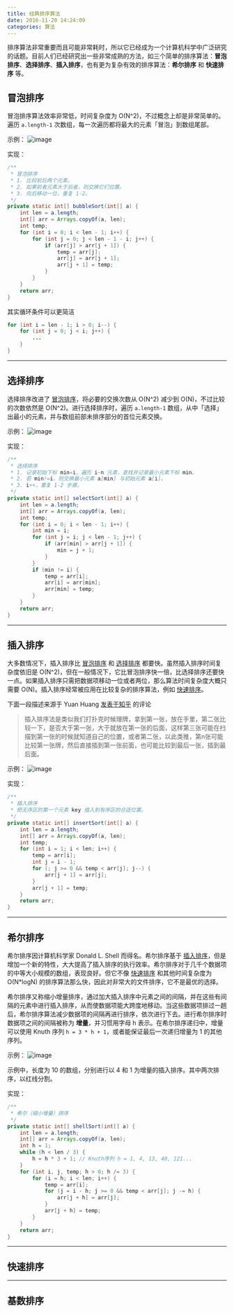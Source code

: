 ```yaml
---
title: 经典排序算法
date: 2016-11-20 14:24:09
categories: 算法
---
```

排序算法非常重要而且可能非常耗时，所以它已经成为一个计算机科学中广泛研究的话题。目前人们已经研究出一些非常成熟的方法，如三个简单的排序算法：**冒泡排序**、**选择排序**、**插入排序**，也有更为复杂有效的排序算法：**希尔排序** 和 **快速排序** 等。<!-- more -->

## 冒泡排序
冒泡排序算法效率非常低，时间复杂度为 O(N^2)，不过概念上却是非常简单的。遍历 `a.length-1` 次数组，每一次遍历都将最大的元素「冒泡」到数组尾部。

示例：
![image](http://ogvr8n3tg.bkt.clouddn.com/%E7%BB%8F%E5%85%B8%E6%8E%92%E5%BA%8F%E7%AE%97%E6%B3%95/1.png)

实现：
```java
/**
 * 冒泡排序
 * 1. 比较前后两个元素。
 * 2. 如果前者元素大于后者，则交换它们位置。
 * 3. 向后移动一位，重复 1-2。
 */
private static int[] bubbleSort(int[] a) {
    int len = a.length;
    int[] arr = Arrays.copyOf(a, len);
    int temp;
    for (int i = 0; i < len - 1; i++) {
        for (int j = 0; j < len - 1 - i; j++) {
            if (arr[j] > arr[j + 1]) {
                temp = arr[j];
                arr[j] = arr[j + 1];
                arr[j + 1] = temp;
            }
        }
    }
    return arr;
}
```
其实循环条件可以更简洁
```java
for (int i = len - 1; i > 0; i--) {
    for (int j = 0; j < i; j++) {
    	...
    }
}
```

---

## 选择排序
选择排序改进了 [冒泡排序](#冒泡排序)，将必要的交换次数从 O(N^2) 减少到 O(N)，不过比较的次数依然是 O(N^2)。进行选择排序时，遍历 `a.length-1` 数组，从中「选择」出最小的元素，并与数组前部未排序部分的首位元素交换。

示例：
![image](http://ogvr8n3tg.bkt.clouddn.com/%E7%BB%8F%E5%85%B8%E6%8E%92%E5%BA%8F%E7%AE%97%E6%B3%95/2.png)

实现：
```java
/**
 * 选择排序
 * 1. 记录初始下标 min=i，遍历 i~n 元素，查找并记录最小元素下标 min。
 * 2. 若 min!=i，则交换最小元素 a[min] 与初始元素 a[i]。
 * 3. i++，重复 1-2 步骤。
 */
private static int[] selectSort(int[] a) {
    int len = a.length;
    int[] arr = Arrays.copyOf(a, len);
    int temp;
    for (int i = 0; i < len - 1; i++) {
        int min = i;
        for (int j = i; j < len - 1; j++) {
            if (arr[min] > arr[j + 1]) {
                min = j + 1;
            }
        }
        if (min != i) {
            temp = arr[i];
            arr[i] = arr[min];
            arr[min] = temp;
        }
    }
    return arr;
}
```

---

## 插入排序
大多数情况下，插入排序比 [冒泡排序](#冒泡排序) 和 [选择排序](#选择排序) 都要快。虽然插入排序时间复杂度依旧是 O(N^2)，但在一般情况下，它比冒泡排序快一倍，比选择排序还要快一点。如果插入排序只需把数据项移动一位或者两位，那么算法时间复杂度大概只需要 O(N)。插入排序经常被应用在比较复杂的排序算法，例如 [快速排序](#快速排序)。

下面一段描述来源于 Yuan Huang [发表于知乎](https://www.zhihu.com/question/29635851/answer/45110445) 的评论
>插入排序法是类似我们打扑克时候理牌，拿到第一张，放在手里，第二张比较一下，是否大于第一张，大于就放在第一张的后面，这样第三张可能在扫描到第一张的时候就知道自己的位置，或者第二张，以此类推，第n张可能比较第一张牌，然后直接插到第一张前面，也可能比较到最后一张，插到最后面。

示例：
![image](http://ogvr8n3tg.bkt.clouddn.com/%E7%BB%8F%E5%85%B8%E6%8E%92%E5%BA%8F%E7%AE%97%E6%B3%95/3.png)

实现：
```java
/**
 * 插入排序
 * 把无序区的第一个元素 key 插入到有序区的合适位置。
 */
private static int[] insertSort(int[] a) {
    int len = a.length;
    int[] arr = Arrays.copyOf(a, len);
    int temp;
    for (int i = 1; i < len; i++) {
        temp = arr[i];
        int j = i - 1;
        for (; j >= 0 && temp < arr[j]; j--) {
            arr[j + 1] = arr[j];
        }
        arr[j + 1] = temp;
    }
    return arr;
}
```

---

## 希尔排序
希尔排序因计算机科学家 Donald L. Shell 而得名。希尔排序基于 [插入排序](#插入排序)，但是增加一个新的特性，大大提高了插入排序的执行效率。希尔排序对于几千个数据项的中等大小规模的数组，表现良好。但它不像 [快速排序](#快速排序) 和其他时间复杂度为 O(N*logN) 的排序算法那么快，因此对非常大的文件排序，它不是最优的选择。

希尔排序又称缩小增量排序，通过加大插入排序中元素之间的间隔，并在这些有间隔的元素中进行插入排序，从而使数据项能大跨度地移动。当这些数据项排过一趟后，希尔排序算法减少数据项的间隔再进行排序，依次进行下去。进行希尔排序时数据项之间的间隔被称为 **增量**，并习惯用字母 h 表示。在希尔排序递归中，增量可以使用 Knuth 序列 `h = 3 * h + 1`，或者能保证最后一次递归增量为 1 的其他序列。

示例：
![image](http://ogvr8n3tg.bkt.clouddn.com/%E7%BB%8F%E5%85%B8%E6%8E%92%E5%BA%8F%E7%AE%97%E6%B3%95/4.png)

示例中，长度为 10 的数组，分别进行以 4 和 1 为增量的插入排序。其中两次排序，以红线分割。

实现：
```java
/**
 * 希尔（缩小增量）排序
 */
private static int[] shellSort(int[] a) {
    int len = a.length;
    int[] arr = Arrays.copyOf(a, len);
    int h = 1;
    while (h < len / 3) {
        h = h * 3 + 1; // Knuth序列 h = 1, 4, 13, 40, 121...
    }
    for (int i, j, temp; h > 0; h /= 3) {
        for (i = h; i < len; i++) {
            temp = arr[i];
            for (j = i - h; j >= 0 && temp < arr[j]; j -= h) {
                arr[j + h] = arr[j];
            }
            arr[j + h] = temp;
        }
    }
    return arr;
}
```

---

## 快速排序

---

## 基数排序
